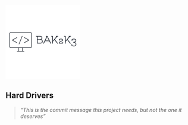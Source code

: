 <img src="/assets/images/ben-kavanagh-logo.png" style="margin: 0;">

## Hard Drivers

>*“This is the commit message this project needs, but not the one it deserves”*
